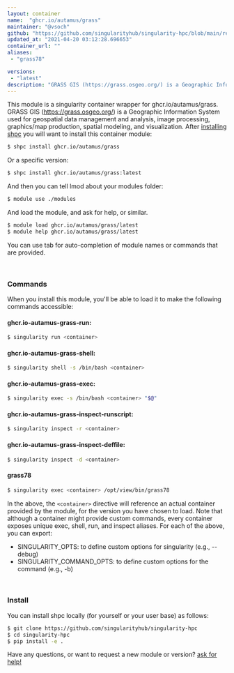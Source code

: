 ```yaml
---
layout: container
name:  "ghcr.io/autamus/grass"
maintainer: "@vsoch"
github: "https://github.com/singularityhub/singularity-hpc/blob/main/registry/ghcr.io/autamus/grass/container.yaml"
updated_at: "2021-04-20 03:12:28.696653"
container_url: ""
aliases:
 - "grass78"

versions:
 - "latest"
description: "GRASS GIS (https://grass.osgeo.org/) is a Geographic Information System used for geospatial data management and analysis, image processing, graphics/map production, spatial modeling, and visualization."
---
```


This module is a singularity container wrapper for ghcr.io/autamus/grass.
GRASS GIS (https://grass.osgeo.org/) is a Geographic Information System used for geospatial data management and analysis, image processing, graphics/map production, spatial modeling, and visualization.
After [installing shpc](#install) you will want to install this container module:

```bash
$ shpc install ghcr.io/autamus/grass
```

Or a specific version:

```bash
$ shpc install ghcr.io/autamus/grass:latest
```

And then you can tell lmod about your modules folder:

```bash
$ module use ./modules
```

And load the module, and ask for help, or similar.

```bash
$ module load ghcr.io/autamus/grass/latest
$ module help ghcr.io/autamus/grass/latest
```

You can use tab for auto-completion of module names or commands that are provided.

<br>

### Commands

When you install this module, you'll be able to load it to make the following commands accessible:

#### ghcr.io-autamus-grass-run:

```bash
$ singularity run <container>
```

#### ghcr.io-autamus-grass-shell:

```bash
$ singularity shell -s /bin/bash <container>
```

#### ghcr.io-autamus-grass-exec:

```bash
$ singularity exec -s /bin/bash <container> "$@"
```

#### ghcr.io-autamus-grass-inspect-runscript:

```bash
$ singularity inspect -r <container>
```

#### ghcr.io-autamus-grass-inspect-deffile:

```bash
$ singularity inspect -d <container>
```


#### grass78
       
```bash
$ singularity exec <container> /opt/view/bin/grass78
```



In the above, the `<container>` directive will reference an actual container provided
by the module, for the version you have chosen to load. Note that although a container
might provide custom commands, every container exposes unique exec, shell, run, and
inspect aliases. For each of the above, you can export:

 - SINGULARITY_OPTS: to define custom options for singularity (e.g., --debug)
 - SINGULARITY_COMMAND_OPTS: to define custom options for the command (e.g., -b)

<br>
  
### Install

You can install shpc locally (for yourself or your user base) as follows:

```bash
$ git clone https://github.com/singularityhub/singularity-hpc
$ cd singularity-hpc
$ pip install -e .
```

Have any questions, or want to request a new module or version? [ask for help!](https://github.com/singularityhub/singularity-hpc/issues)